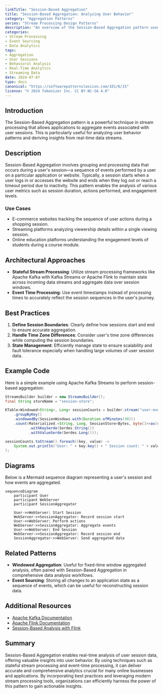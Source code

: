 ```yaml
---
linkTitle: "Session-Based Aggregation"
title: "Session-Based Aggregation: Analyzing User Behavior"
category: "Aggregation Patterns"
series: "Stream Processing Design Patterns"
description: "An overview of the Session-Based Aggregation pattern used for aggregating events within user sessions to analyze behavior patterns effectively."
categories:
- Stream Processing
- Event Sourcing
- Data Analytics
tags:
- Aggregation
- User Sessions
- Behavioral Analysis
- Real-Time Analytics
- Streaming Data
date: 2024-07-07
type: docs
canonical: "https://softwarepatternslexicon.com/101/6/15"
license: "© 2024 Tokenizer Inc. CC BY-NC-SA 4.0"
---
```



## Introduction
The Session-Based Aggregation pattern is a powerful technique in stream processing that allows applications to aggregate events associated with user sessions. This is particularly useful for analyzing user behavior patterns and deriving insights from real-time data streams.

## Description
Session-Based Aggregation involves grouping and processing data that occurs during a user's session—a sequence of events performed by a user on a particular application or website. Typically, a session starts when a user logs in or accesses the website and ends when they log out or reach a timeout period due to inactivity. This pattern enables the analysis of various user metrics such as session duration, actions performed, and engagement levels.

### Use Cases
- E-commerce websites tracking the sequence of user actions during a shopping session.
- Streaming platforms analyzing viewership details within a single viewing session.
- Online education platforms understanding the engagement levels of students during a course module.

## Architectural Approaches
- **Stateful Stream Processing**: Utilize stream processing frameworks like Apache Kafka with Kafka Streams or Apache Flink to maintain state across incoming data streams and aggregate data over session windows.
- **Event Time Processing**: Use event timestamps instead of processing times to accurately reflect the session sequences in the user's journey.

## Best Practices
1. **Define Session Boundaries**: Clearly define how sessions start and end to ensure accurate aggregation.
2. **Handle Time Zone Differences**: Consider user's time zone differences while computing the session boundaries.
3. **State Management**: Efficiently manage state to ensure scalability and fault tolerance especially when handling large volumes of user session data.

## Example Code
Here is a simple example using Apache Kafka Streams to perform session-based aggregation:

```java
StreamsBuilder builder = new StreamsBuilder();
final String storeName = "session-store";

KTable<Windowed<String>, Long> sessionCounts = builder.stream("user-events")
    .groupByKey()
    .windowedBy(SessionWindows.with(Duration.ofMinutes(30)))
    .count(Materialized.<String, Long, SessionStore<Bytes, byte[]>>as(storeName)
           .withKeySerde(Serdes.String())
           .withValueSerde(Serdes.Long()));

sessionCounts.toStream().foreach((key, value) -> 
    System.out.println("User: " + key.key() + " Session count: " + value)
);
```

## Diagrams
Below is a Mermaid sequence diagram representing a user's session and how events are aggregated.

```mermaid
sequenceDiagram
    participant User
    participant WebServer
    participant SessionAggregator

    User->>WebServer: Start Session
    WebServer->>SessionAggregator: Record session start
    User->>WebServer: Perform actions
    WebServer->>SessionAggregator: Aggregate events
    User->>WebServer: End Session
    WebServer->>SessionAggregator: Record session end
    SessionAggregator->>WebServer: Send aggregated data
```

## Related Patterns
- **Windowed Aggregation**: Useful for fixed-time window aggregated analysis, often paired with Session-Based Aggregation in comprehensive data analysis workflows.
- **Event Sourcing**: Storing all changes to an application state as a sequence of events, which can be useful for reconstructing session data.

## Additional Resources
- [Apache Kafka Documentation](https://kafka.apache.org/documentation/)
- [Apache Flink Documentation](https://ci.apache.org/projects/flink/flink-docs-stable/)
- [Session-Based Analysis with Flink](https://flink.apache.org/2021/05/04/flink-sessions.html)

## Summary
Session-Based Aggregation enables real-time analysis of user session data, offering valuable insights into user behavior. By using techniques such as stateful stream processing and event-time processing, it can deliver accurate and comprehensive analytics crucial for many online businesses and applications. By incorporating best practices and leveraging modern stream processing tools, organizations can efficiently harness the power of this pattern to gain actionable insights.
